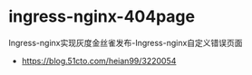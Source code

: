 # ingress-nginx-404page
Ingress-nginx实现灰度金丝雀发布-Ingress-nginx自定义错误页面

* https://blog.51cto.com/heian99/3220054
